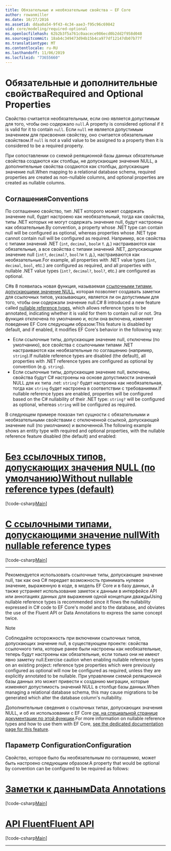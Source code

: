 ```yaml
---
title: Обязательные и необязательные свойства — EF Core
author: rowanmiller
ms.date: 10/27/2016
ms.assetid: ddaa0a54-9f43-4c34-aae3-f95c96c69842
uid: core/modeling/required-optional
ms.openlocfilehash: 62b2b3f5a761c0aacece986ecd0b2dd2f958d048
ms.sourcegitcommit: 18ab4c349473d94b15b4ca977df12147db07b77f
ms.translationtype: MT
ms.contentlocale: ru-RU
ms.lasthandoff: 11/06/2019
ms.locfileid: "73655660"
---
```

# <a name="required-and-optional-properties"></a><span data-ttu-id="13e51-102">Обязательные и дополнительные свойства</span><span class="sxs-lookup"><span data-stu-id="13e51-102">Required and Optional Properties</span></span>

<span data-ttu-id="13e51-103">Свойство считается необязательным, если оно является допустимым для того, чтобы оно содержало `null`.</span><span class="sxs-lookup"><span data-stu-id="13e51-103">A property is considered optional if it is valid for it to contain `null`.</span></span> <span data-ttu-id="13e51-104">Если `null` не является допустимым значением для присвоения свойству, оно считается обязательным свойством.</span><span class="sxs-lookup"><span data-stu-id="13e51-104">If `null` is not a valid value to be assigned to a property then it is considered to be a required property.</span></span>

<span data-ttu-id="13e51-105">При сопоставлении со схемой реляционной базы данных обязательные свойства создаются как столбцы, не допускающие значения NULL, а дополнительные свойства создаются как столбцы, допускающие значение null.</span><span class="sxs-lookup"><span data-stu-id="13e51-105">When mapping to a relational database schema, required properties are created as non-nullable columns, and optional properties are created as nullable columns.</span></span>

## <a name="conventions"></a><span data-ttu-id="13e51-106">Соглашения</span><span class="sxs-lookup"><span data-stu-id="13e51-106">Conventions</span></span>

<span data-ttu-id="13e51-107">По соглашению свойство, тип .NET которого может содержать значение null, будет настроено как необязательный, тогда как свойства, типы .NET которых не могут содержать значение null, будут настроены как обязательные.</span><span class="sxs-lookup"><span data-stu-id="13e51-107">By convention, a property whose .NET type can contain null will be configured as optional, whereas properties whose .NET type cannot contain null will be configured as required.</span></span> <span data-ttu-id="13e51-108">Например, все свойства с типами значений .NET (`int`, `decimal`, `bool`и т. д.) настраиваются как обязательные, а все свойства с типами значений .NET, допускающими значение null (`int?`, `decimal?`, `bool?`и т. д.), настраиваются как необязательные.</span><span class="sxs-lookup"><span data-stu-id="13e51-108">For example, all properties with .NET value types (`int`, `decimal`, `bool`, etc.) are configured as required, and all properties with nullable .NET value types (`int?`, `decimal?`, `bool?`, etc.) are configured as optional.</span></span>

<span data-ttu-id="13e51-109">C#в 8 появилась новая функция, называемая [ссылочными типами, допускающими значение NULL](/dotnet/csharp/tutorials/nullable-reference-types), которая позволяет создавать заметки для ссылочных типов, указывающих, является ли он допустимым для того, чтобы они содержали значение null.</span><span class="sxs-lookup"><span data-stu-id="13e51-109">C# 8 introduced a new feature called [nullable reference types](/dotnet/csharp/tutorials/nullable-reference-types), which allows reference types to be annotated, indicating whether it is valid for them to contain null or not.</span></span> <span data-ttu-id="13e51-110">Эта функция отключена по умолчанию и, если она включена, изменяет поведение EF Core следующим образом:</span><span class="sxs-lookup"><span data-stu-id="13e51-110">This feature is disabled by default, and if enabled, it modifies EF Core's behavior in the following way:</span></span>

* <span data-ttu-id="13e51-111">Если ссылочные типы, допускающие значение null, отключены (по умолчанию), все свойства с ссылочными типами .NET настраиваются как необязательные по соглашению (например, `string`).</span><span class="sxs-lookup"><span data-stu-id="13e51-111">If nullable reference types are disabled (the default), all properties with .NET reference types are configured as optional by convention (e.g. `string`).</span></span>
* <span data-ttu-id="13e51-112">Если ссылочные типы, допускающие значение null, включены, свойства будут C# настроены на основе допустимости значений NULL для их типа .net: `string?` будет настроена как необязательная, тогда как `string` будет настроена в соответствии с требованиями.</span><span class="sxs-lookup"><span data-stu-id="13e51-112">If nullable reference types are enabled, properties will be configured based on the C# nullability of their .NET type: `string?` will be configured as optional, whereas `string` will be configured as required.</span></span>

<span data-ttu-id="13e51-113">В следующем примере показан тип сущности с обязательными и необязательными свойствами с отключенной ссылкой, допускающей значение null (по умолчанию) и включенной.</span><span class="sxs-lookup"><span data-stu-id="13e51-113">The following example shows an entity type with required and optional properties, with the nullable reference feature disabled (the default) and enabled:</span></span>

# <a name="without-nullable-reference-types-defaulttabwithout-nrt"></a>[<span data-ttu-id="13e51-114">Без ссылочных типов, допускающих значения NULL (по умолчанию)</span><span class="sxs-lookup"><span data-stu-id="13e51-114">Without nullable reference types (default)</span></span>](#tab/without-nrt)

[!code-csharp[Main](../../../samples/core/Miscellaneous/NullableReferenceTypes/CustomerWithoutNullableReferenceTypes.cs?name=Customer&highlight=4-8)]

# <a name="with-nullable-reference-typestabwith-nrt"></a>[<span data-ttu-id="13e51-115">С ссылочными типами, допускающими значение null</span><span class="sxs-lookup"><span data-stu-id="13e51-115">With nullable reference types</span></span>](#tab/with-nrt)

[!code-csharp[Main](../../../samples/core/Miscellaneous/NullableReferenceTypes/Customer.cs?name=Customer&highlight=4-6)]

***

<span data-ttu-id="13e51-116">Рекомендуется использовать ссылочные типы, допускающие значение null, так как она C# передает возможность принимать нулевое значение, выраженную в коде, в модель EF Core и в базу данных, а также устраняет использование заметок к данным в интерфейсе API или аннотациях данных для выражения одной концепции дважды</span><span class="sxs-lookup"><span data-stu-id="13e51-116">Using nullable reference types is recommended since it flows the nullability expressed in C# code to EF Core's model and to the database, and obviates the use of the Fluent API or Data Annotations to express the same concept twice.</span></span>

> [!NOTE]
> <span data-ttu-id="13e51-117">Соблюдайте осторожность при включении ссылочных типов, допускающих значение null, в существующем проекте: свойства ссылочного типа, которые ранее были настроены как необязательные, теперь будут настроены как обязательные, если только они не имеют явно заметку null.</span><span class="sxs-lookup"><span data-stu-id="13e51-117">Exercise caution when enabling nullable reference types on an existing project: reference type properties which were previously configured as optional will now be configured as required, unless they are explicitly annotated to be nullable.</span></span> <span data-ttu-id="13e51-118">При управлении схемой реляционной базы данных это может привести к созданию миграции, которые изменяют допустимость значений NULL в столбце базы данных.</span><span class="sxs-lookup"><span data-stu-id="13e51-118">When managing a relational database schema, this may cause migrations to be generated which alter the database column's nullability.</span></span>

<span data-ttu-id="13e51-119">Дополнительные сведения о ссылочных типах, допускающих значения NULL, и об их использовании с EF Core [см. на специальной странице документации по этой функции](xref:core/miscellaneous/nullable-reference-types).</span><span class="sxs-lookup"><span data-stu-id="13e51-119">For more information on nullable reference types and how to use them with EF Core, [see the dedicated documentation page for this feature](xref:core/miscellaneous/nullable-reference-types).</span></span>

## <a name="configuration"></a><span data-ttu-id="13e51-120">Параметр Configuration</span><span class="sxs-lookup"><span data-stu-id="13e51-120">Configuration</span></span>

<span data-ttu-id="13e51-121">Свойство, которое было бы необязательным по соглашению, может быть настроено следующим образом:</span><span class="sxs-lookup"><span data-stu-id="13e51-121">A property that would be optional by convention can be configured to be required as follows:</span></span>

# <a name="data-annotationstabdata-annotations"></a>[<span data-ttu-id="13e51-122">Заметки к данным</span><span class="sxs-lookup"><span data-stu-id="13e51-122">Data Annotations</span></span>](#tab/data-annotations)

[!code-csharp[Main](../../../samples/core/Modeling/DataAnnotations/Required.cs?highlight=14)]

# <a name="fluent-apitabfluent-api"></a>[<span data-ttu-id="13e51-123">API Fluent</span><span class="sxs-lookup"><span data-stu-id="13e51-123">Fluent API</span></span>](#tab/fluent-api)

[!code-csharp[Main](../../../samples/core/Modeling/FluentAPI/Required.cs?highlight=11-13)]

***
